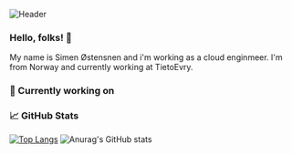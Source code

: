 
![Header](https://user-images.githubusercontent.com/8777407/168972874-3bd9a545-8bd9-44bd-be2e-a0b4b271388e.PNG)

### Hello, folks! 👋

My name is Simen Østensnen and i'm working as a cloud enginmeer. I'm from Norway and currently working at TietoEvry.

### 🔭 Currently working on



### 📈 GitHub Stats

[![Top Langs](https://github-readme-stats.vercel.app/api/top-langs/?username=anuraghazra&layout=compact)](https://github.com/anuraghazra/github-readme-stats)
![Anurag's GitHub stats](https://github-readme-stats.vercel.app/api?username=anuraghazra&show_icons=true&theme=synthwave)

<!--
**SimenWO/SimenWo** is a ✨ _special_ ✨ repository because its `README.md` (this file) appears on your GitHub profile.

Here are some ideas to get you started:

- 🔭 I’m currently working on ...
- 🌱 I’m currently learning ...
- 👯 I’m looking to collaborate on ...
- 🤔 I’m looking for help with ...
- 💬 Ask me about ...
- 📫 How to reach me: ...
- 😄 Pronouns: ...
- ⚡ Fun fact: ...
-->
